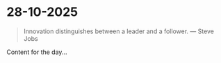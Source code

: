 # 28-10-2025

> Innovation distinguishes between a leader and a follower. — Steve Jobs

Content for the day...

